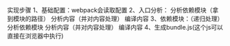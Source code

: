 实现步骤
1、基础配置：webpack会读取配置
2、入口分析：
    分析依赖模块（拿到模块的路径）
    分析内容（并对内容处理）
    编译内容
3、依赖模块：（递归处理）
    分析依赖模块
    分析内容（并对内容处理）
    编译内容
4、生成bundle.js(这个js可以直接在浏览器中执行)